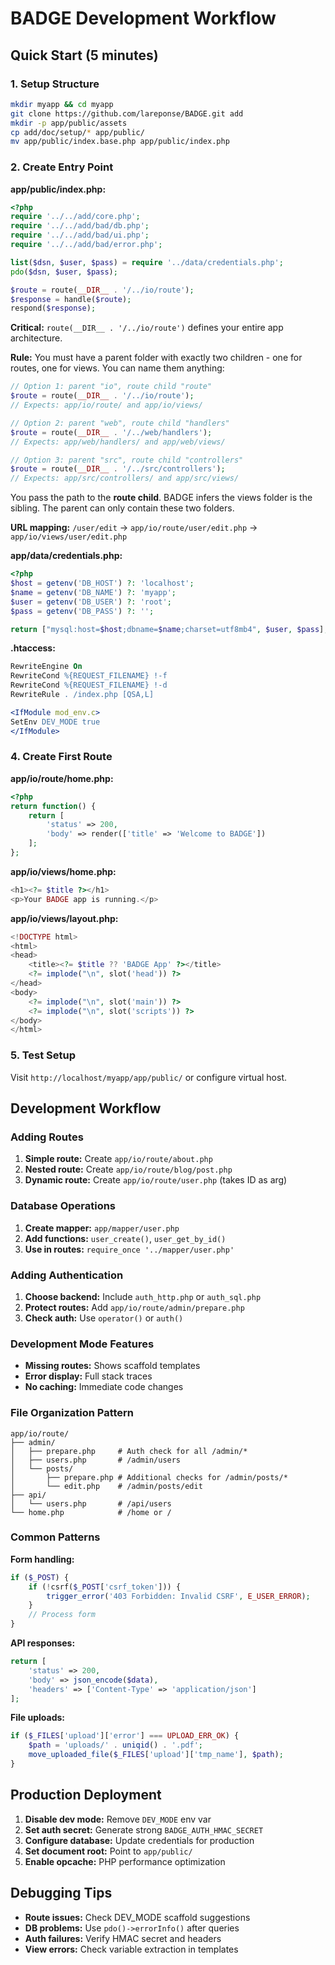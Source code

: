 # BADGE Development Workflow

## Quick Start (5 minutes)

### 1. Setup Structure
```bash
mkdir myapp && cd myapp
git clone https://github.com/lareponse/BADGE.git add
mkdir -p app/public/assets
cp add/doc/setup/* app/public/
mv app/public/index.base.php app/public/index.php
```

### 2. Create Entry Point
**app/public/index.php:**
```php
<?php
require '../../add/core.php';
require '../../add/bad/db.php';
require '../../add/bad/ui.php';
require '../../add/bad/error.php';

list($dsn, $user, $pass) = require '../data/credentials.php';
pdo($dsn, $user, $pass);

$route = route(__DIR__ . '/../io/route');
$response = handle($route);
respond($response);
```

**Critical:** `route(__DIR__ . '/../io/route')` defines your entire app architecture.

**Rule:** You must have a parent folder with exactly two children - one for routes, one for views. You can name them anything:

```php
// Option 1: parent "io", route child "route"
$route = route(__DIR__ . '/../io/route');
// Expects: app/io/route/ and app/io/views/

// Option 2: parent "web", route child "handlers"  
$route = route(__DIR__ . '/../web/handlers');
// Expects: app/web/handlers/ and app/web/views/

// Option 3: parent "src", route child "controllers"
$route = route(__DIR__ . '/../src/controllers');
// Expects: app/src/controllers/ and app/src/views/
```

You pass the path to the **route child**. BADGE infers the views folder is the sibling. The parent can only contain these two folders.

**URL mapping:** `/user/edit` → `app/io/route/user/edit.php` → `app/io/views/user/edit.php`

**app/data/credentials.php:**
```php
<?php
$host = getenv('DB_HOST') ?: 'localhost';
$name = getenv('DB_NAME') ?: 'myapp';
$user = getenv('DB_USER') ?: 'root';
$pass = getenv('DB_PASS') ?: '';

return ["mysql:host=$host;dbname=$name;charset=utf8mb4", $user, $pass];
```

**.htaccess:**
```apache
RewriteEngine On
RewriteCond %{REQUEST_FILENAME} !-f
RewriteCond %{REQUEST_FILENAME} !-d
RewriteRule . /index.php [QSA,L]

<IfModule mod_env.c>
SetEnv DEV_MODE true
</IfModule>
```

### 4. Create First Route
**app/io/route/home.php:**
```php
<?php
return function() {
    return [
        'status' => 200,
        'body' => render(['title' => 'Welcome to BADGE'])
    ];
};
```

**app/io/views/home.php:**
```php
<h1><?= $title ?></h1>
<p>Your BADGE app is running.</p>
```

**app/io/views/layout.php:**
```php
<!DOCTYPE html>
<html>
<head>
    <title><?= $title ?? 'BADGE App' ?></title>
    <?= implode("\n", slot('head')) ?>
</head>
<body>
    <?= implode("\n", slot('main')) ?>
    <?= implode("\n", slot('scripts')) ?>
</body>
</html>
```

### 5. Test Setup
Visit `http://localhost/myapp/app/public/` or configure virtual host.

## Development Workflow

### Adding Routes
1. **Simple route:** Create `app/io/route/about.php`
2. **Nested route:** Create `app/io/route/blog/post.php`
3. **Dynamic route:** Create `app/io/route/user.php` (takes ID as arg)

### Database Operations
1. **Create mapper:** `app/mapper/user.php`
2. **Add functions:** `user_create()`, `user_get_by_id()`
3. **Use in routes:** `require_once '../mapper/user.php'`

### Adding Authentication
1. **Choose backend:** Include `auth_http.php` or `auth_sql.php`
2. **Protect routes:** Add `app/io/route/admin/prepare.php`
3. **Check auth:** Use `operator()` or `auth()`

### Development Mode Features
- **Missing routes:** Shows scaffold templates
- **Error display:** Full stack traces
- **No caching:** Immediate code changes

### File Organization Pattern
```
app/io/route/
├── admin/
│   ├── prepare.php     # Auth check for all /admin/*
│   ├── users.php       # /admin/users
│   └── posts/
│       ├── prepare.php # Additional checks for /admin/posts/*
│       └── edit.php    # /admin/posts/edit
├── api/
│   └── users.php       # /api/users
└── home.php            # /home or /
```

### Common Patterns

**Form handling:**
```php
if ($_POST) {
    if (!csrf($_POST['csrf_token'])) {
        trigger_error('403 Forbidden: Invalid CSRF', E_USER_ERROR);
    }
    // Process form
}
```

**API responses:**
```php
return [
    'status' => 200,
    'body' => json_encode($data),
    'headers' => ['Content-Type' => 'application/json']
];
```

**File uploads:**
```php
if ($_FILES['upload']['error'] === UPLOAD_ERR_OK) {
    $path = 'uploads/' . uniqid() . '.pdf';
    move_uploaded_file($_FILES['upload']['tmp_name'], $path);
}
```

## Production Deployment

1. **Disable dev mode:** Remove `DEV_MODE` env var
2. **Set auth secret:** Generate strong `BADGE_AUTH_HMAC_SECRET`
3. **Configure database:** Update credentials for production
4. **Set document root:** Point to `app/public/`
5. **Enable opcache:** PHP performance optimization

## Debugging Tips

- **Route issues:** Check DEV_MODE scaffold suggestions
- **DB problems:** Use `pdo()->errorInfo()` after queries
- **Auth failures:** Verify HMAC secret and headers
- **View errors:** Check variable extraction in templates